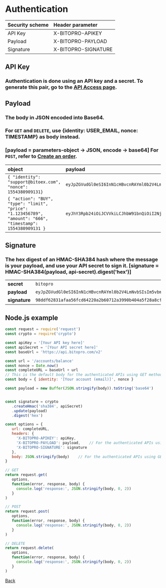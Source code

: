 # Authentication

| Security scheme | Header parameter |
| :--- | :--- |
| API Key | X-BITOPRO-APIKEY |
| Payload | X-BITOPRO-PAYLOAD |
| Signature | X-BITOPRO-SIGNATURE |

## API Key

### Authentication is done using an API key and a secret. To generate this pair, go to the [API Access page](https://bitopro.com/api).

## Payload

### The body in JSON encoded into Base64.

### For `GET` and `DELETE`, use **{identity: USER\_EMAIL, nonce: TIMESTAMP}** as body instead.

### **\[payload = parameters-object -&gt; JSON, encode -&gt; base64\]** For `POST`, refer to [Create an order](authentication.md).

| object | payload |
| :--- | :--- |
| `{ "identity": "support@bitoex.com", "nonce": 1554380909131}` | `eyJpZGVudGl0eSI6InN1cHBvcnRAYml0b2V4LmNvbSIsIm5vbmNlIjoxNTU0MzgwOTA5MTMxfQ==` |
| `{ "action": "BUY", "type": "limit", "price": "1.123456789", "amount": "666", "timestamp": 1554380909131 }` | `eyJhY3Rpb24iOiJCVVkiLCJhbW91bnQiOiI2NjYiLCJwcmljZSI6IjEuMTIzNDU2Nzg5IiwidGltZXN0YW1wIjoxNTU0MzgwOTA5MTMxLCJ0eXBlIjoibGltaXQifQ==` |

## Signature

### The hex digest of an HMAC-SHA384 hash where the message is your **payload**, and use your API secret to sign it. **\[signature = HMAC-SHA384\(payload, api-secret\).digest\('hex'\)\]**

|  |  |
| :--- | :--- |
| **secret** | `bitopro` |
| **payload** | `eyJpZGVudGl0eSI6InN1cHBvcnRAYml0b2V4LmNvbSIsIm5vbmNlIjoxNTU0MzgwOTA5MTMxfQ` |
| **signature** | `98ddf62831afaa56fcd64220a2b60712a3990b404a5f28a8cf37069dc3cb77d634f576895906e238e36ba50c626dfadb` |

## Node.js example

```javascript
const request = require('request')
const crypto = require('crypto')

const apiKey = '[Your API key here]'
const apiSecret = '[Your API secret here]'
const baseUrl = 'https://api.bitopro.com/v2'

const url = '/accounts/balance'
const nonce = Date.now()
const completeURL = baseUrl + url
// This is the default body for the authenticated APIs using GET method
const body = { identity: '[Your account (email)]', nonce }

const payload = new Buffer(JSON.stringify(body)).toString('base64')


const signature = crypto
   .createHmac('sha384', apiSecret)
   .update(payload)
   .digest('hex')

const options = {
   url: completeURL,
   headers: {
     'X-BITOPRO-APIKEY': apiKey,
     'X-BITOPRO-PAYLOAD': payload,    // For the authenticated APIs using DELETE method, you don't need the payload field.
     'X-BITOPRO-SIGNATURE': signature
   },
   body: JSON.stringify(body)    // For the authenticated APIs using GET method, you don't need the body field.
}

// GET
return request.get(
   options,
   function(error, response, body) {
     console.log('response:', JSON.stringify(body, 0, 2))
   }
)

// POST
return request.post(
   options,
   function(error, response, body) {
     console.log('response:', JSON.stringify(body, 0, 2))
   }
)

// DELETE
return request.delete(
   options,
   function(error, response, body) {
     console.log('response:', JSON.stringify(body, 0, 2))
   }
)
```

[Back](rest.md)

